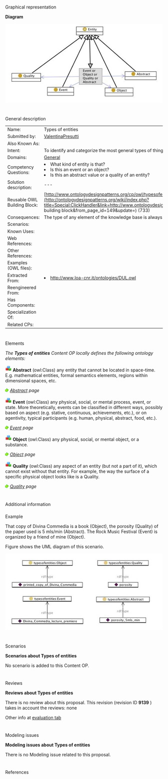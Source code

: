 # 

 Graphical representation



__Diagram__ 





[![Image:Typesofentities.jpg](images/9/9c/Typesofentities.jpg)](../Image/Typesofentities.jpg "Image:Typesofentities.jpg")





# 

 General description




|  |  |
| --- | --- |
|  Name:  |  Types of entities  |
|  Submitted by:  | [ValentinaPresutti](../User/ValentinaPresutti "User:ValentinaPresutti")  |
|  Also Known As:  |  |
|  Intent:  |  To identify and categorize the most general types of things in the domain of discourse.  |
|  Domains:  | [General](../Community/General "Community:General")  |
|  Competency Questions:  | <li>       What kind of entity is that?      </li><li>       Is this an event or an object?      </li><li>       Is this an abstract value or a quality of an entity?      </li> |
|  Solution description:  |  ---  |
|  Reusable OWL Building Block:  | [http://www.ontologydesignpatterns.org/cp/owl/typesofentities.owl](http://ontologydesignpatterns.org/wiki/index.php?title=Special:ClickHandler&link=http://www.ontologydesignpatterns.org/cp/owl/typesofentities.owl&message=OWL building block&from_page_id=149&update=)  (733)  |
|  Consequences:  |  The type of any element of the knowledge base is always known.  |
|  Scenarios:  |  |
|  Known Uses:  |  |
|  Web References:  |  |
|  Other References:  |  |
|  Examples (OWL files):  |  |
|  Extracted From:  | <li><a class="external free" href="http://www.loa-cnr.it/ontologies/DUL.owl" rel="nofollow" title="http://www.loa-cnr.it/ontologies/DUL.owl">        http://www.loa-cnr.it/ontologies/DUL.owl       </a></li> |
|  Reengineered From:  |  |
|  Has Components:  |  |
|  Specialization Of:  |  |
|  Related CPs:  |  |



  





# 

 Elements



_The
 __Types of entities__ 
 Content OP locally defines the following ontology elements:_ 






[![Class](images/thumb/2/27/Class.gif/20px-Class.gif)](../Image/Class.gif "Class")
__Abstract__ 
 (owl:Class) any entity that cannot be located in space-time. E.g. mathematical entities, formal semantics
elements, regions within dimensional spaces, etc.
 



[![](images/thumb/8/87/ArrowRight.gif/11px-ArrowRight.gif)](../Image/ArrowRight.gif "ArrowRight.gif")
_[Abstract](../Submissions/Types_of_entities/Abstract "Submissions:Types of entities/Abstract") 
 page_ 




[![Class](images/thumb/2/27/Class.gif/20px-Class.gif)](../Image/Class.gif "Class")
__Event__ 
 (owl:Class) any physical, social, or mental process, event, or state. More theoretically, events can be
classified in different ways, possibly based on aspect (e.g. stative, continuous, achievements, etc.), or
on agentivity, typical participants (e.g. human, physical, abstract, food, etc.).
 



[![](images/thumb/8/87/ArrowRight.gif/11px-ArrowRight.gif)](../Image/ArrowRight.gif "ArrowRight.gif")
_[Event](../Submissions/Types_of_entities/Event "Submissions:Types of entities/Event") 
 page_ 




[![Class](images/thumb/2/27/Class.gif/20px-Class.gif)](../Image/Class.gif "Class")
__Object__ 
 (owl:Class) any physical, social, or mental object, or a substance.
 



[![](images/thumb/8/87/ArrowRight.gif/11px-ArrowRight.gif)](../Image/ArrowRight.gif "ArrowRight.gif")
_[Object](../Submissions/Types_of_entities/Object "Submissions:Types of entities/Object") 
 page_ 




[![Class](images/thumb/2/27/Class.gif/20px-Class.gif)](../Image/Class.gif "Class")
__Quality__ 
 (owl:Class) any aspect of an entity (but not a part of it), which cannot exist without that entity. For
example, the way the surface of a specific physical object looks like is a Quality.
 



[![](images/thumb/8/87/ArrowRight.gif/11px-ArrowRight.gif)](../Image/ArrowRight.gif "ArrowRight.gif")
_[Quality](../Submissions/Types_of_entities/Quality "Submissions:Types of entities/Quality") 
 page_ 


# 

 Additional information



### 

 Example




 That copy of Divina Commedia is a book (Object), the porosity (Quality) of the paper used is 5 mls/min (Abstract). 
The Rock Music Festival (Event) is organized by a friend of mine (Object).
 



 Figure shows the UML diagram of this scenario.
 




[![Image:Types of entitiesExampleDiagram.jpg](images/a/ae/Types_of_entitiesExampleDiagram.jpg)](../Image/Types_of_entitiesExampleDiagram.jpg "Image:Types of entitiesExampleDiagram.jpg")






  





# 

 Scenarios




__Scenarios about Types of entities__ 


 No scenario is added to this Content OP.
 




# 

 Reviews




__Reviews about Types of entities__ 


 There is no review about this proposal.
This revision (revision ID
 __9139__ 
 ) takes in account the reviews: none
 



 Other info at
 [evaluation tab](http://ontologydesignpatterns.org/wiki/index.php?title=Submissions:Types_of_entities&action=evaluation "http://ontologydesignpatterns.org/wiki/index.php?title=Submissions:Types_of_entities&action=evaluation") 





  





# 

 Modeling issues




__Modeling issues about Types of entities__ 


 There is no Modeling issue related to this proposal.
 




  





# 

 References
